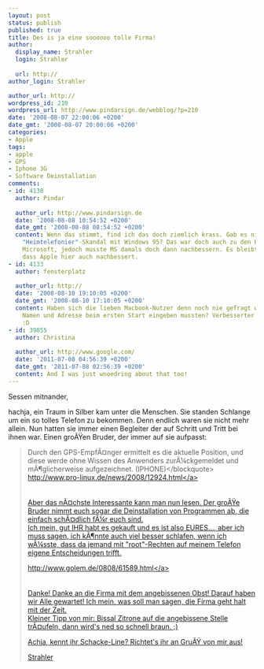```yaml
---
layout: post
status: publish
published: true
title: Des is ja eine soooooo tolle Firma!
author:
  display_name: Strahler
  login: Strahler
  
  url: http://
author_login: Strahler

author_url: http://
wordpress_id: 210
wordpress_url: http://www.pindarsign.de/webblog/?p=210
date: '2008-08-07 22:00:06 +0200'
date_gmt: '2008-08-07 20:00:06 +0200'
categories:
- Apple
tags:
- apple
- GPS
- Iphone 3G
- Software Deinstallation
comments:
- id: 4130
  author: Pindar
  
  author_url: http://www.pindarsign.de
  date: '2008-08-08 10:54:52 +0200'
  date_gmt: '2008-08-08 08:54:52 +0200'
  content: Wenn das stimmt, find ich das doch ziemlich krass. Gab es nicht einen &Atilde;&curren;hnlichen
    "Heimtelefonier"-Skandal mit Windows 95? Das war doch auch zu den Hochzeiten von
    Microsoft, jedoch musste MS damals doch dann nachbessern. Es bleibt zu hoffen,
    dass Apple hier auch nachbessert.
- id: 4133
  author: fensterplatz
  
  author_url: http://
  date: '2008-08-10 19:10:05 +0200'
  date_gmt: '2008-08-10 17:10:05 +0200'
  content: Haben sich die lieben Macbook-Nutzer denn noch nie gefragt wieso sie ihren
    Namen und Adresse beim ersten Start eingeben mussten? Verbesserter Kunden-"service"
    :D
- id: 39855
  author: Christina
  
  author_url: http://www.google.com/
  date: '2011-07-08 04:56:39 +0200'
  date_gmt: '2011-07-08 02:56:39 +0200'
  content: And I was just wnoedring about that too!
---
```

<p>Sessen mitnander,</p>
<p>hachja, ein Traum in Silber kam unter die Menschen. Sie standen Schlange um ein so tolles Telefon zu bekommen. Denn endlich waren sie nicht mehr allein. Nun hatten sie immer einen Begleiter der auf Schritt und Tritt bei ihnen war. Einen gro&Atilde;&Yuml;en Bruder, der immer auf sie aufpasst:</p>
<blockquote><p>Durch den GPS-Empf&Atilde;&curren;nger ermittelt es die aktuelle Position, und diese werde ohne Wissen des Anwenders zur&Atilde;&frac14;ckgemeldet und m&Atilde;&para;glicherweise aufgezeichnet. (IPHONE)<&#47;blockquote><br />
<a class="alignleft" title="Pro-Linux - Iphone" href="http:&#47;&#47;www.pro-linux.de&#47;news&#47;2008&#47;12924.html" target="_blank">http:&#47;&#47;www.pro-linux.de&#47;news&#47;2008&#47;12924.html<&#47;a><br />
<br><br />
Aber das n&Atilde;&curren;chste Interessante kann man nun lesen. Der gro&Atilde;&Yuml;e Bruder nimmt euch sogar die Deinstallation von Programmen ab, die einfach sch&Atilde;&curren;dlich f&Atilde;&frac14;r euch sind.<br />
Ich mein, gut IHR habt es gekauft und es ist also EURES..., aber ich muss sagen, ich k&Atilde;&para;nnte auch viel besser schlafen, wenn ich w&Atilde;&frac14;sste, dass da jemand mit "root"-Rechten auf meinem Telefon eigene Entscheidungen trifft.</p>
<p><a class="alignleft" title="Automatische Software Deinstallation" href="http:&#47;&#47;www.golem.de&#47;0808&#47;61589.html" target="_blank">http:&#47;&#47;www.golem.de&#47;0808&#47;61589.html<&#47;a><br />
<br><br />
Danke! Danke an die Firma mit dem angebissenen Obst! Darauf haben wir Alle gewartet! Ich mein, was soll man sagen, die Firma geht halt mit der Zeit.<br />
Kleiner Tipp von mir: Bissal Zitrone auf die angebissene Stelle tr&Atilde;&curren;ufeln, dann wird's ned so schnell braun. ;)</p>
<p>Achja, kennt ihr Schacke-Line? Richtet's ihr an Gru&Atilde;&Yuml; von mir aus!</p>
<p>Strahler</p>

